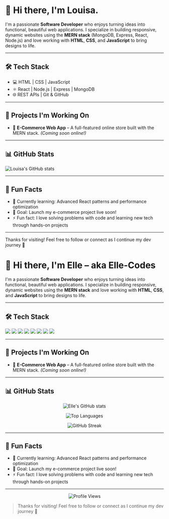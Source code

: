 # 👋 Hi there, I'm Louisa.

I'm a passionate **Software Developer** who enjoys turning ideas into functional, beautiful web applications. I specialize in building responsive, dynamic websites using the **MERN stack** (MongoDB, Express, React, Node.js) and love working with **HTML**, **CSS**, and **JavaScript** to bring designs to life.

---

## 🛠️ Tech Stack
- 💻 HTML | CSS | JavaScript
- ⚛️ React | Node.js | Express | MongoDB
- 🌐 REST APIs | Git & GitHub

---

## 🧩 Projects I'm Working On
- 🛒 **E-Commerce Web App** – A full-featured online store built with the MERN stack. *(Coming soon online!)*

---

## 📊 GitHub Stats

![Louisa's GitHub stats](https://github-readme-stats.vercel.app/api?username=Louisa-Otoo&show_icons=true&theme=tokyonight)

---

## 💬 Fun Facts
- 🌱 Currently learning: Advanced React patterns and performance optimization
- 🎯 Goal: Launch my e-commerce project live soon!
- ⚡ Fun fact: I love solving problems with code and learning new tech through hands-on projects

---

Thanks for visiting! Feel free to follow or connect as I continue my dev journey 🚀






# 👋 Hi there, I'm Elle – aka Elle-Codes

I'm a passionate **Software Developer** who enjoys turning ideas into functional, beautiful web applications. I specialize in building responsive, dynamic websites using the **MERN stack** and love working with **HTML**, **CSS**, and **JavaScript** to bring designs to life.

---

## 🛠️ Tech Stack

<p align="left">
  <img src="https://img.shields.io/badge/HTML5-E34F26?style=flat-square&logo=html5&logoColor=white" />
  <img src="https://img.shields.io/badge/CSS3-1572B6?style=flat-square&logo=css3&logoColor=white" />
  <img src="https://img.shields.io/badge/JavaScript-F7DF1E?style=flat-square&logo=javascript&logoColor=black" />
  <img src="https://img.shields.io/badge/React-61DAFB?style=flat-square&logo=react&logoColor=black" />
  <img src="https://img.shields.io/badge/Node.js-339933?style=flat-square&logo=node.js&logoColor=white" />
  <img src="https://img.shields.io/badge/Express.js-000000?style=flat-square&logo=express&logoColor=white" />
  <img src="https://img.shields.io/badge/MongoDB-47A248?style=flat-square&logo=mongodb&logoColor=white" />
  <img src="https://img.shields.io/badge/Git-F05032?style=flat-square&logo=git&logoColor=white" />
</p>

---

## 🧩 Projects I'm Working On

- 🛒 **E-Commerce Web App** – A full-featured online store built with the MERN stack. *(Coming soon online!)*

---

## 📊 GitHub Stats

<p align="center">
  <img src="https://github-readme-stats.vercel.app/api?username=Elle-Codes&show_icons=true&theme=tokyonight" alt="Elle's GitHub stats" />
</p>

<p align="center">
  <img src="https://github-readme-stats.vercel.app/api/top-langs/?username=Elle-Codes&layout=compact&theme=tokyonight" alt="Top Languages" />
</p>

<p align="center">
  <img src="https://github-readme-streak-stats.herokuapp.com/?user=Elle-Codes&theme=tokyonight" alt="GitHub Streak" />
</p>

---

## 💬 Fun Facts

- 🌱 Currently learning: Advanced React patterns and performance optimization
- 🎯 Goal: Launch my e-commerce project live soon!
- ⚡ Fun fact: I love solving problems with code and learning new tech through hands-on projects

---

<p align="center">
  <img src="https://komarev.com/ghpvc/?username=Elle-Codes&style=flat-square&color=blue" alt="Profile Views" />
</p>

> Thanks for visiting! Feel free to follow or connect as I continue my dev journey 🚀
